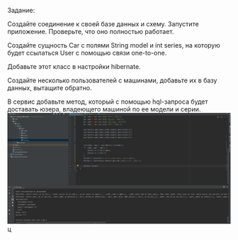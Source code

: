 Задание:

Создайте соединение к своей базе данных и схему. Запустите приложение. Проверьте, что оно полностью работает.

Создайте сущность Car с полями String model и int series, на которую будет ссылаться User с помощью связи one-to-one.

Добавьте этот класс в настройки hibernate.

Создайте несколько пользователей с машинами, добавьте их в базу данных, вытащите обратно.

В сервис добавьте метод, который с помощью hql-запроса будет доставать юзера, владеющего машиной по ее модели и серии.
![img.png](img.png)ц